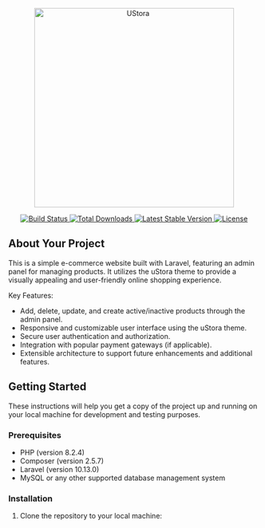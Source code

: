 
<p align="center">
  <img src="/frontend/img/logo.png" alt="UStora" width="400">
</p>

<p align="center">
  <a href="https://github.com/rezaul-rimon/e-commerce/actions">
    <img src="https://github.com/rezaul-rimon/e-commerce/workflows/tests/badge.svg" alt="Build Status">
  </a>
  <a href="https://packagist.org/packages/Rezaul/E-Cmmerce Project">
    <img src="https://img.shields.io/packagist/dt/Rezaul/E-Cmmerce Project" alt="Total Downloads">
  </a>
  <a href="https://packagist.org/packages/Rezaul/E-Cmmerce Project">
    <img src="https://img.shields.io/packagist/v/Rezaul/E-Cmmerce Projecte" alt="Latest Stable Version">
  </a>
  <a href="https://packagist.org/packages/Rezaul/E-Cmmerce Project">
    <img src="https://img.shields.io/packagist/l/Rezaul/E-Cmmerce Project" alt="License">
  </a>
</p>

## About Your Project

This is a simple e-commerce website built with Laravel, featuring an admin panel for managing products. It utilizes the uStora theme to provide a visually appealing and user-friendly online shopping experience.

Key Features:

- Add, delete, update, and create active/inactive products through the admin panel.
- Responsive and customizable user interface using the uStora theme.
- Secure user authentication and authorization.
- Integration with popular payment gateways (if applicable).
- Extensible architecture to support future enhancements and additional features.

## Getting Started

These instructions will help you get a copy of the project up and running on your local machine for development and testing purposes.

### Prerequisites

- PHP (version 8.2.4)
- Composer (version 2.5.7)
- Laravel (version 10.13.0)
- MySQL or any other supported database management system

### Installation

1. Clone the repository to your local machine:
